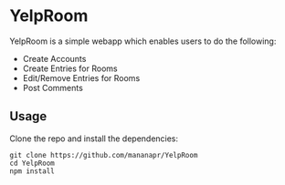# YelpRoom
YelpRoom is a simple webapp which enables users to do the following:
- Create Accounts
- Create Entries for Rooms
- Edit/Remove Entries for Rooms
- Post Comments

## Usage
Clone the repo and install the dependencies:

```
git clone https://github.com/mananapr/YelpRoom
cd YelpRoom
npm install
```
